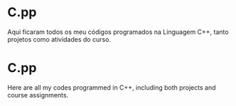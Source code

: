 # C.pp
Aqui ficaram todos os meu códigos programados na Linguagem C++, tanto projetos como atividades do curso.

# C.pp

Here are all my codes programmed in C++, including both projects and course assignments.
